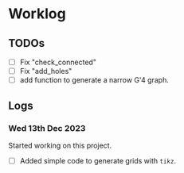 # Worklog

## TODOs

* [ ] Fix "check_connected"
* [ ] Fix "add_holes"
* [ ] add function to generate a narrow G'4 graph.

## Logs

### Wed 13th Dec 2023

Started working on this project.

* [ ] Added simple code to generate grids with `tikz`.

